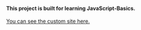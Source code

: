 #### This project is built for learning JavaScript-Basics.
<a href='https://vasvi-sood.github.io/JavScript-Basics/' targer='/top'>You can see the custom site here.</a>
